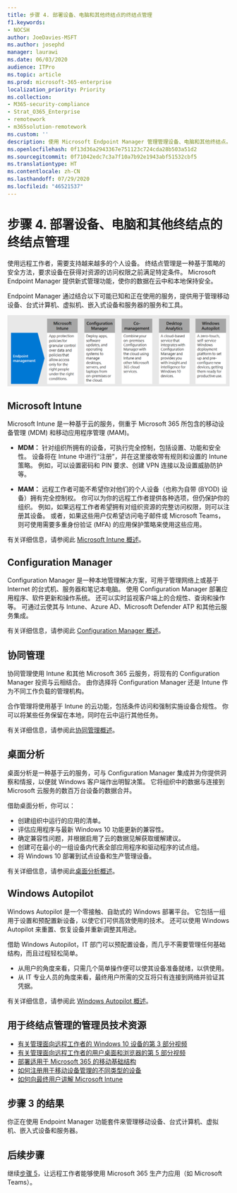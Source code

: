 ```yaml
---
title: 步骤 4. 部署设备、电脑和其他终结点的终结点管理
f1.keywords:
- NOCSH
author: JoeDavies-MSFT
ms.author: josephd
manager: laurawi
ms.date: 06/03/2020
audience: ITPro
ms.topic: article
ms.prod: microsoft-365-enterprise
localization_priority: Priority
ms.collection:
- M365-security-compliance
- Strat_O365_Enterprise
- remotework
- m365solution-remotework
ms.custom: ''
description: 使用 Microsoft Endpoint Manager 管理管理设备、电脑和其他终结点。
ms.openlocfilehash: 0f13d36a2943367e751123c724cda28b503a51d2
ms.sourcegitcommit: 0f71042edc7c3a7f10a7b92e1943abf51532cbf5
ms.translationtype: HT
ms.contentlocale: zh-CN
ms.lasthandoff: 07/29/2020
ms.locfileid: "46521537"
---
```

# <a name="step-4-deploy-endpoint-management-for-your-devices-pcs-and-other-endpoints"></a>步骤 4. 部署设备、电脑和其他终结点的终结点管理

使用远程工作者，需要支持越来越多的个人设备。 终结点管理是一种基于策略的安全方法，要求设备在获得对资源的访问权限之前满足特定条件。 Microsoft Endpoint Manager 提供新式管理功能，使你的数据在云中和本地保持安全。 

Endpoint Manager 通过结合以下可能已知和正在使用的服务，提供用于管理移动设备、台式计算机、虚拟机、嵌入式设备和服务器的服务和工具。

![用于终结点管理的组件](../media/empower-people-to-work-remotely/endpoint-managment-step-grid.png)

## <a name="microsoft-intune"></a>Microsoft Intune

Microsoft Intune 是一种基于云的服务，侧重于 Microsoft 365 所包含的移动设备管理 (MDM) 和移动应用程序管理 (MAM)。 

- **MDM：** 针对组织所拥有的设备，可执行完全控制，包括设置、功能和安全性。 设备将在 Intune 中进行“注册”，并在这里接收带有规则和设置的 Intune 策略。 例如，可以设置密码和 PIN 要求、创建 VPN 连接以及设置威胁防护等。

- **MAM：** 远程工作者可能不希望你对他们的个人设备（也称为自带 (BYOD) 设备）拥有完全控制权。 你可以为你的远程工作者提供各种选项，但仍保护你的组织。 例如，如果远程工作者希望拥有对组织资源的完整访问权限，则可以注册其设备。 或者，如果这些用户仅希望访问电子邮件或 Microsoft Teams，则可使用需要多重身份验证 (MFA) 的应用保护策略来使用这些应用。

有关详细信息，请参阅此 [Microsoft Intune 概述](https://docs.microsoft.com/intune/fundamentals/what-is-intune)。

## <a name="configuration-manager"></a>Configuration Manager

Configuration Manager 是一种本地管理解决方案，可用于管理网络上或基于 Internet 的台式机、服务器和笔记本电脑。 使用 Configuration Manager 部署应用程序、软件更新和操作系统。 还可以实时监视客户端上的合规性、查询和操作等。 可通过云使其与 Intune、Azure AD、Microsoft Defender ATP 和其他云服务集成。 

有关详细信息，请参阅此 [Configuration Manager 概述](https://docs.microsoft.com/mem/configmgr/core/understand/introduction)。

## <a name="co-management"></a>协同管理

协同管理使用 Intune 和其他 Microsoft 365 云服务，将现有的 Configuration Manager 投资与云相结合。 由你选择将 Configuration Manager 还是 Intune 作为不同工作负载的管理机构。 

合作管理将使用基于 Intune 的云功能，包括条件访问和强制实施设备合规性。 你可以将某些任务保留在本地，同时在云中运行其他任务。

有关详细信息，请参阅此[协同管理概述](https://docs.microsoft.com/mem/configmgr/comanage/overview)。

## <a name="desktop-analytics"></a>桌面分析

桌面分析是一种基于云的服务，可与 Configuration Manager 集成并为你提供洞察和情报，以便就 Windows 客户端作出明智决策。 它将组织中的数据与连接到 Microsoft 云服务的数百万台设备的数据合并。 

借助桌面分析，你可以：

- 创建组织中运行的应用的清单。
- 评估应用程序与最新 Windows 10 功能更新的兼容性。
- 确定兼容性问题，并根据启用了云的数据见解获取缓解建议。
- 创建可在最小的一组设备内代表全部应用程序和驱动程序的试点组。
- 将 Windows 10 部署到试点设备和生产管理设备。

有关详细信息，请参阅此[桌面分析概述](https://docs.microsoft.com/mem/configmgr/desktop-analytics/overview)。

## <a name="windows-autopilot"></a>Windows Autopilot

Windows Autopilot 是一个零接触、自助式的 Windows 部署平台。 它包括一组用于设置和预配置新设备，以使它们可供高效使用的技术。 还可以使用 Windows Autopilot 来重置、恢复设备并重新调整其用途。 

借助 Windows Autopilot，IT 部门可以预配置设备，而几乎不需要管理任何基础结构，而且过程轻松简单。 

- 从用户的角度来看，只需几个简单操作便可以使其设备准备就绪，以供使用。 
- 从 IT 专业人员的角度来看，最终用户所需的交互将只有连接到网络并验证其凭据。

有关详细信息，请参阅此 [Windows Autopilot 概述](https://docs.microsoft.com/windows/deployment/windows-autopilot/windows-autopilot)。

## <a name="admin-technical-resources-for-endpoint-management"></a>用于终结点管理的管理员技术资源

- [有关管理面向远程工作者的 Windows 10 设备的第 3 部分视频](https://resources.techcommunity.microsoft.com/enabling-remote-work/#security)
- [有关管理面向远程工作者的用户桌面和浏览器的第 5 部分视频](https://resources.techcommunity.microsoft.com/enabling-remote-work/#security)
- [部署适用于 Microsoft 365 的移动基础结构](https://docs.microsoft.com/microsoft-365/enterprise/mobility-infrastructure)
- [如何注册用于移动设备管理的不同类型的设备](https://docs.microsoft.com/mem/intune/enrollment/device-enrollment)
- [如何向最终用户讲解 Microsoft Intune](https://docs.microsoft.com/mem/intune/fundamentals/end-user-educate)
 
## <a name="results-of-step-3"></a>步骤 3 的结果

你正在使用 Endpoint Manager 功能套件来管理移动设备、台式计算机、虚拟机、嵌入式设备和服务器。

## <a name="next-step"></a>后续步骤

继续[步骤 5](empower-people-to-work-remotely-teams-productivity-apps.md)，让远程工作者能够使用 Microsoft 365 生产力应用（如 Microsoft Teams）。
